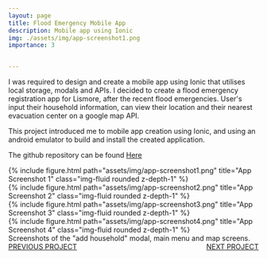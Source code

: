 ```yaml
---
layout: page
title: Flood Emergency Mobile App
description: Mobile app using Ionic
img: ./assets/img/app-screenshot1.png
importance: 3


---
```


I was required to design and create a mobile app using Ionic that utilises local storage, modals and APIs. I decided to create a flood emergency registration app for Lismore, after the recent flood emergencies. User's input their household information, can view their location and their nearest evacuation center on a google map API.

This project introduced me to mobile app creation using Ionic, and using an android emulator to build and install the created application. 

The github repository can be found [Here](https://github.com/TaylorEdgerton/Flood-App)

<div class="row">
    <div class="col-sm mt-3 mt-md-0">
        {% include figure.html path="assets/img/app-screenshot1.png" title="App Screenshot 1" class="img-fluid rounded z-depth-1" %}
    </div>
    <div class="col-sm mt-3 mt-md-0">
        {% include figure.html path="assets/img/app-screenshot2.png" title="App Screenshot 2" class="img-fluid rounded z-depth-1" %}
    </div>
    <div class="col-sm mt-3 mt-md-0">
        {% include figure.html path="assets/img/app-screenshot3.png" title="App Screenshot 3" class="img-fluid rounded z-depth-1" %}
    </div>
</div>
<div class="row">
    <div class="col-sm mt-3 mt-md-0">
        {% include figure.html path="assets/img/app-screenshot4.png" title="App Screenshot 4" class="img-fluid rounded z-depth-1" %}
    </div>
</div>
<div class="caption">
    Screenshots of the "add household" modal, main menu and map screens.
</div>
<div style="float:left;">
    <a href="/projects/1_project">PREVIOUS PROJECT</a>
</div>
<div style="float:right;">
    <a href="/">NEXT PROJECT</a>
</div>

